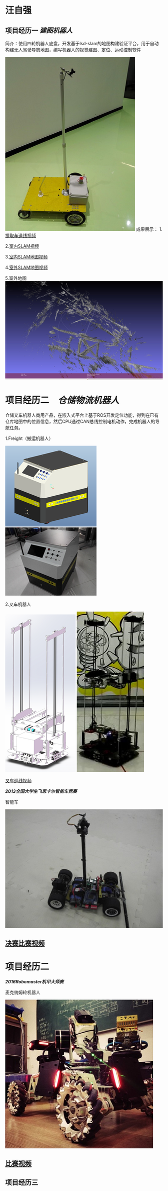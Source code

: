# 汪自强

## 项目经历一 **_建图机器人_**
简介：使用四轮机器人底盘，开发基于lsd-slam的地图构建验证平台，用于自动构建无人驾驶导航地图，编写机器人的视觉建图、定位、运动控制软件  

![机器人](picture/5.jpg)
成果展示：
1.[提取车道线视频](http://v.youku.com/v_show/id_XMzA4Nzc4MDM0MA==.html?spm=a2h3j.8428770.3416059.1)　　

2.[室内SLAM视频](http://v.youku.com/v_show/id_XMzA4NzczNjQxMg==.html?spm=a2h3j.8428770.3416059.1)　　

3.[室内SLAM地图视频](http://v.youku.com/v_show/id_XMzA4NzczNzk3Ng==.html?spm=a2h3j.8428770.3416059.1)　

4.[室外SLAM地图视频](http://v.youku.com/v_show/id_XMzA4NzczODgyOA==.html?spm=a2h3j.8428770.3416059.1)

5.室外地图![室外地图](picture/lane.jpg)

# 项目经历二　**_仓储物流机器人_**

仓储叉车机器人商用产品，在嵌入式平台上基于ROS开发定位功能，得到在已有仓库地图中的位置信息，然后CPU通过CAN总线控制电机动作，完成机器人的导航任务。

1.Freight（搬运机器人）

![搬运者](picture/1.png)
![搬运者实际](picture/2.png)

2.叉车机器人

![叉车](picture//3.png)
![叉车](picture//4.png)

[叉车巡线视频](http://v.youku.com/v_show/id_XMzA4NzcwMDE2NA==.html?spm=a2h3j.8428770.3416059.1) 



**_2013全国大学生飞思卡尔智能车竞赛_**

智能车

![车](https://github.com/ArmstrongWall/slam/blob/master/gaitubao_com_15080828422999.jpg)
## [决赛比赛视频](http://v.youku.com/v_show/id_XMzA4NzgzODg4MA==.html?spm=a2h3j.8428770.3416059.1) 



# 项目经历二
**_2016Robomaster机甲大师赛_**

麦克纳姆轮机器人

![车](https://github.com/ArmstrongWall/slam/blob/master/gaitubao_com_15080830969931.jpg)
## [比赛视频](http://v.youku.com/v_show/id_XMzA4Nzg1NjE4OA==.html?spm=a2h3j.8428770.3416059.1) 



## 项目经历三





